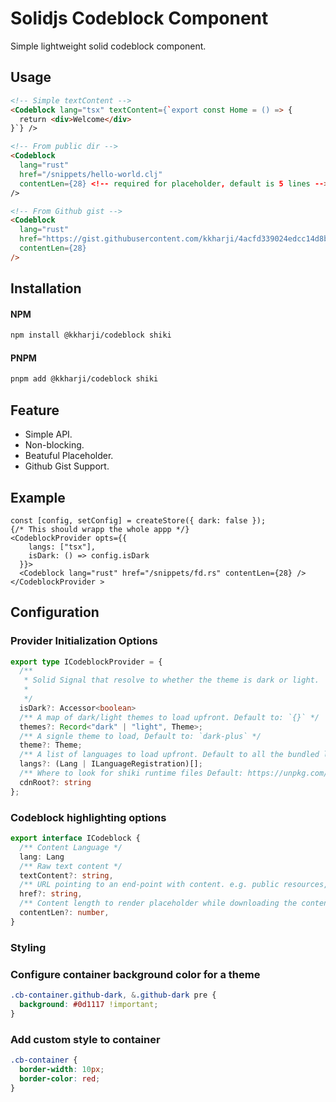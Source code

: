 # Solidjs Codeblock Component

Simple lightweight solid codeblock component.

## Usage
```html
<!-- Simple textContent -->
<Codeblock lang="tsx" textContent={`export const Home = () => {
  return <div>Welcome</div>
}`} />

<!-- From public dir -->
<Codeblock
  lang="rust"
  href="/snippets/hello-world.clj"
  contentLen={28} <!-- required for placeholder, default is 5 lines -->
/>

<!-- From Github gist -->
<Codeblock
  lang="rust"
  href="https://gist.githubusercontent.com/kkharji/4acfd339024edcc14d8b64a895543d0f/raw/6d2d8663816a4cf620147fe1cbcd4a7dd9378ec6/fd.rs"
  contentLen={28}
/>
```

## Installation

#### NPM
```bash
npm install @kkharji/codeblock shiki
```
#### PNPM
```bash
pnpm add @kkharji/codeblock shiki
```

## Feature

- Simple API.
- Non-blocking.
- Beatuful Placeholder.
- Github Gist Support.

## Example

```tsx
const [config, setConfig] = createStore({ dark: false });
{/* This should wrapp the whole appp */}
<CodeblockProvider opts={{
    langs: ["tsx"],
    isDark: () => config.isDark
  }}>
  <Codeblock lang="rust" href="/snippets/fd.rs" contentLen={28} />
</CodeblockProvider >
```

## Configuration

### Provider Initialization Options
```typescript
export type ICodeblockProvider = {
  /**
   * Solid Signal that resolve to whether the theme is dark or light.
   *
   */
  isDark?: Accessor<boolean>
  /** A map of dark/light themes to load upfront. Default to: `{}` */
  themes?: Record<"dark" | "light", Theme>;
  /** A signle theme to load, Default to: `dark-plus` */
  theme?: Theme;
  /** A list of languages to load upfront. Default to all the bundled languages. */
  langs?: (Lang | ILanguageRegistration)[];
  /** Where to look for shiki runtime files Default: https://unpkg.com/shiki/ */
  cdnRoot?: string
};
```

### Codeblock highlighting options
```typescript
export interface ICodeblock {
  /** Content Language */
  lang: Lang
  /** Raw text content */
  textContent?: string,
  /** URL pointing to an end-point with content. e.g. public resources, gist file */
  href?: string,
  /** Content length to render placeholder while downloading the content */
  contentLen?: number,
}
```

### Styling

### Configure container background color for a theme
```css
.cb-container.github-dark, &.github-dark pre {
  background: #0d1117 !important;
}
```
### Add custom style to container
```css
.cb-container {
  border-width: 10px;
  border-color: red;
}
```
